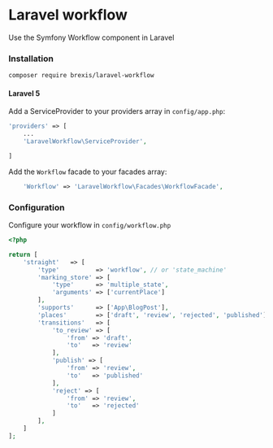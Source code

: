 # Laravel workflow

Use the Symfony Workflow component in Laravel

### Installation

    composer require brexis/laravel-workflow

#### Laravel 5

Add a ServiceProvider to your providers array in `config/app.php`:

```php
'providers' => [
    ...
	'LaravelWorkflow\ServiceProvider',

]
```

Add the `Workflow` facade to your facades array:

```php
	'Workflow' => 'LaravelWorkflow\Facades\WorkflowFacade',
```


### Configuration

Configure your workflow in `config/workflow.php`

```php
<?php

return [
    'straight'   => [
        'type'          => 'workflow', // or 'state_machine'
        'marking_store' => [
            'type'      => 'multiple_state',
            'arguments' => ['currentPlace']
        ],
        'supports'      => ['App\BlogPost'],
        'places'        => ['draft', 'review', 'rejected', 'published'],
        'transitions'   => [
            'to_review' => [
                'from' => 'draft',
                'to'   => 'review'
            ],
            'publish' => [
                'from' => 'review',
                'to'   => 'published'
            ],
            'reject' => [
                'from' => 'review',
                'to'   => 'rejected'
            ]
        ],
    ]
];
```
